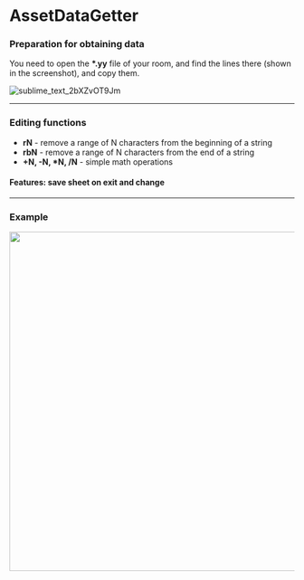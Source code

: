 # AssetDataGetter
### Preparation for obtaining data
You need to open the **\*.yy** file of your room, and find the lines there (shown in the screenshot), and copy them.

![sublime_text_2bXZvOT9Jm](https://user-images.githubusercontent.com/36339434/147384898-0955b6c7-b686-4800-b036-c0df0a67de61.png)

---
### Editing functions
- **rN** - remove a range of N characters from the beginning of a string
- **rbN** - remove a range of N characters from the end of a string
- **+N, -N, \*N, /N** - simple math operations
#### Features: save sheet on exit and change
--- 
### Example

<p align="center" ><img width = "600px" src="https://user-images.githubusercontent.com/36339434/147391158-d95f2136-e420-4f43-b23d-fa4f46e8c8e9.png"></p>
